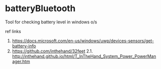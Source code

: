 # batteryBluetooth

Tool for checking battery level in windows o/s

ref links
1. https://docs.microsoft.com/en-us/windows/uwp/devices-sensors/get-battery-info
2. https://github.com/inthehand/32feet 
2.1. http://inthehand.github.io/html/T_InTheHand_System_Power_PowerManager.htm
